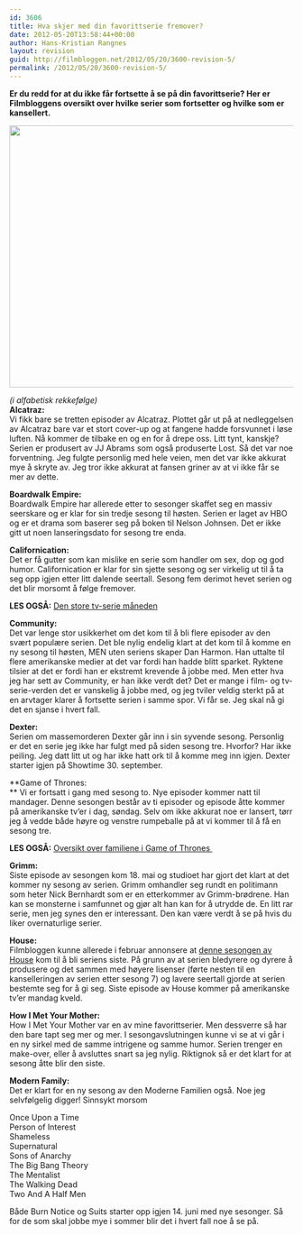 ```yaml
---
id: 3606
title: Hva skjer med din favorittserie fremover?
date: 2012-05-20T13:58:44+00:00
author: Hans-Kristian Rangnes
layout: revision
guid: http://filmbloggen.net/2012/05/20/3600-revision-5/
permalink: /2012/05/20/3600-revision-5/
---
```

**Er du redd for at du ikke får fortsette å se på din favorittserie? Her er Filmbloggens oversikt over hvilke serier som fortsetter og hvilke som er kansellert.**<!--more-->

<a href="http://filmbloggen.net/?attachment_id=3601" rel="attachment wp-att-3601"><img class="alignnone size-large wp-image-3601" src="http://filmbloggen.net/wp-content/uploads//2012/05/house-m-d_9fca7df0-620x465.jpg" alt="" width="620" height="465" /></a>

_(i alfabetisk rekkefølge)_  
**Alcatraz:**  
Vi fikk bare se tretten episoder av Alcatraz. Plottet går ut på at nedleggelsen av Alcatraz bare var et stort cover-up og at fangene hadde forsvunnet i løse luften. Nå kommer de tilbake en og en for å drepe oss. Litt tynt, kanskje? Serien er produsert av JJ Abrams som også produserte Lost. Så det var noe forventning. Jeg fulgte personlig med hele veien, men det var ikke akkurat mye å skryte av. Jeg tror ikke akkurat at fansen griner av at vi ikke får se mer av dette.

**Boardwalk Empire:**  
Boardwalk Empire har allerede etter to sesonger skaffet seg en massiv seerskare og er klar for sin tredje sesong til høsten. Serien er laget av HBO og er et drama som baserer seg på boken til Nelson Johnsen. Det er ikke gitt ut noen lanseringsdato for sesong tre enda.

**Californication:**  
Det er få gutter som kan mislike en serie som handler om sex, dop og god humor. Californication er klar for sin sjette sesong og ser virkelig ut til å ta seg opp igjen etter litt dalende seertall. Sesong fem derimot hevet serien og det blir morsomt å følge fremover.

**LES OGSÅ:** [Den store tv-serie måneden](http://filmbloggen.net/2011/09/20/den-store-tv-serie-maneden/)

**Community:**  
Det var lenge stor usikkerhet om det kom til å bli flere episoder av den svært populære serien. Det ble nylig endelig klart at det kom til å komme en ny sesong til høsten, MEN uten seriens skaper Dan Harmon. Han uttalte til flere amerikanske medier at det var fordi han hadde blitt sparket. Ryktene tilsier at det er fordi han er ekstremt krevende å jobbe med. Men etter hva jeg har sett av Community, er han ikke verdt det? Det er mange i film- og tv-serie-verden det er vanskelig å jobbe med, og jeg tviler veldig sterkt på at en arvtager klarer å fortsette serien i samme spor. Vi får se. Jeg skal nå gi det en sjanse i hvert fall.

**Dexter:**  
Serien om massemorderen Dexter går inn i sin syvende sesong. Personlig er det en serie jeg ikke har fulgt med på siden sesong tre. Hvorfor? Har ikke peiling. Jeg datt litt ut og har ikke hatt ork til å komme meg inn igjen. Dexter starter igjen på Showtime 30. september.

**Game of Thrones:  
** Vi er fortsatt i gang med sesong to. Nye episoder kommer natt til mandager. Denne sesongen består av ti episoder og episode åtte kommer på amerikanske tv&#8217;er i dag, søndag. Selv om ikke akkurat noe er lansert, tørr jeg å vedde både høyre og venstre rumpeballe på at vi kommer til å få en sesong tre.

**LES OGSÅ:** [Oversikt over familiene i Game of Thrones ](http://filmbloggen.net/2012/04/25/fullstendig-oversikt-over-game-of-thrones/)

**Grimm:**  
Siste episode av sesongen kom 18. mai og studioet har gjort det klart at det kommer ny sesong av serien. Grimm omhandler seg rundt en politimann som heter Nick Bernhardt som er en etterkommer av Grimm-brødrene. Han kan se monsterne i samfunnet og gjør alt han kan for å utrydde de. En litt rar serie, men jeg synes den er interessant. Den kan være verdt å se på hvis du liker overnaturlige serier.

 **House:**  
Filmbloggen kunne allerede i februar annonsere at [denne sesongen av House](http://filmbloggen.net/2012/02/09/slutten-av-house-annonsert/) kom til å bli seriens siste. På grunn av at serien bledyrere og dyrere å produsere og det sammen med høyere lisenser (førte nesten til en kanselleringen av serien etter sesong 7) og lavere seertall gjorde at serien bestemte seg for å gi seg. Siste episode av House kommer på amerikanske tv&#8217;er mandag kveld.

**How I Met Your Mother:**  
How I Met Your Mother var en av mine favorittserier. Men dessverre så har den bare tapt seg mer og mer. I sesongavslutningen kunne vi se at vi går i en ny sirkel med de samme intrigene og samme humor. Serien trenger en make-over, eller å avsluttes snart sa jeg nylig. Riktignok så er det klart for at sesong åtte blir den siste.

**Modern Family:**  
Det er klart for en ny sesong av den Moderne Familien også. Noe jeg selvfølgelig digger! Sinnsykt morsom

Once Upon a Time  
Person of Interest  
Shameless  
Supernatural  
Sons of Anarchy  
The Big Bang Theory  
The Mentalist  
The Walking Dead  
Two And A Half Men

Både Burn Notice og Suits starter opp igjen 14. juni med nye sesonger. Så for de som skal jobbe mye i sommer blir det i hvert fall noe å se på.